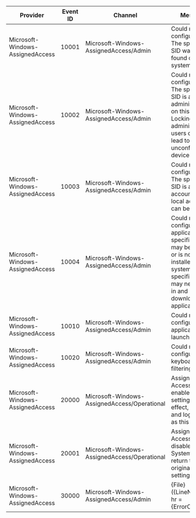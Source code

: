 Provider                          |  Event ID  |  Channel                                       |  Message
----------------------------------|------------|------------------------------------------------|-------------------------------------------------------------------------------------------------------------------------------------------------------------------------------------
Microsoft-Windows-AssignedAccess  |  10001     |  Microsoft-Windows-AssignedAccess/Admin        |  Could not configure user. The specified SID was not found on this system.
Microsoft-Windows-AssignedAccess  |  10002     |  Microsoft-Windows-AssignedAccess/Admin        |  Could not configure user. The specified SID is an administrator on this system. Locking down administrator users could lead to unconfigurable devices.
Microsoft-Windows-AssignedAccess  |  10003     |  Microsoft-Windows-AssignedAccess/Admin        |  Could not configure user. The specified SID is a domain account.  Only local accounts can be used.
Microsoft-Windows-AssignedAccess  |  10004     |  Microsoft-Windows-AssignedAccess/Admin        |  Could not configure application. The specified AppID may be invalid, or is not installed on this system. The specified user may need to log in and download this application first.
Microsoft-Windows-AssignedAccess  |  10010     |  Microsoft-Windows-AssignedAccess/Admin        |  Could not configure application launching.
Microsoft-Windows-AssignedAccess  |  10020     |  Microsoft-Windows-AssignedAccess/Admin        |  Could not configure keyboard filtering.
Microsoft-Windows-AssignedAccess  |  20000     |  Microsoft-Windows-AssignedAccess/Operational  |  Assigned Access is enabled. For settings to take effect, log off and log back in as this user.
Microsoft-Windows-AssignedAccess  |  20001     |  Microsoft-Windows-AssignedAccess/Operational  |  Assigned Access is disabled.  System will return to original settings.
Microsoft-Windows-AssignedAccess  |  30000     |  Microsoft-Windows-AssignedAccess/Admin        |  {File}({LineNumber}), hr = {ErrorCode}